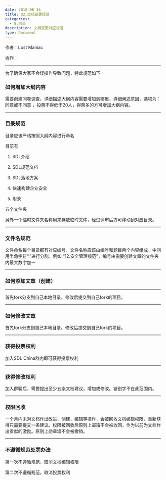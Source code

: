 ```yaml
---
date: 2018-08-16
title: 02.文档变更规范
categories:
  - 5.附录
description: 文档变更对应规范
type: Document
---
```


作者：Lost Maniac

协作：

-----

为了确保大家不会误操作导致问题，特此规范如下


### 如何增加大纲内容


需要创建问卷调查，详细描述大纲内容需要增加到哪里，详细阐述原因，选项为：同意或不同意  ，投票不得低于20人，得票多的方可增加大纲内容。

---

### 目录规范

目录应该严格按照大纲内容进行命名

目前有

1. SDL介绍

2. SDL规范文档

3. SDL落地方案

4. 快速构建企业安全

5. 附录


五个文件夹

另外一个临时文件夹名称用来存放临时文件，经过评审后方可移动到对应目录。

---

### 文件名规范

文件命名每个目录都有对应编号，文件名称应该由编号和题目两个内容组成，中间用半角字符“.”进行分割。例如 “12.安全管理规范”，编号由需要创建文章的文件夹内最大数字加一

---

### 如何添加文章（创建）

---
首先fork分支到自己本地目录。修改后提交到自己fork的项目。

---

### 如何修改文章

首先fork分支到自己本地目录。修改后提交到自己fork的项目。


---

### 获得投票权利
加入SDL China群内即可获得投票权利

---

### 获得修改权利

加入群聊后，需要提出至少五条文档建议，增加或修改。错别字不在此范围内。

---

### 权限回收

一个月内未对文档作出改进、创建、编辑等操作，会被回收文档编辑权限，重新获得只需要提交一条建议。权限被回收后原则上邮箱不会被收回，作为以前为文档作出贡献的激励。原则上勋章墙不会被撤销。

---

### 不遵循规范处罚办法

第一次不遵循规范，取消文档编辑权限

第二次不遵循规范，取消投票权利
